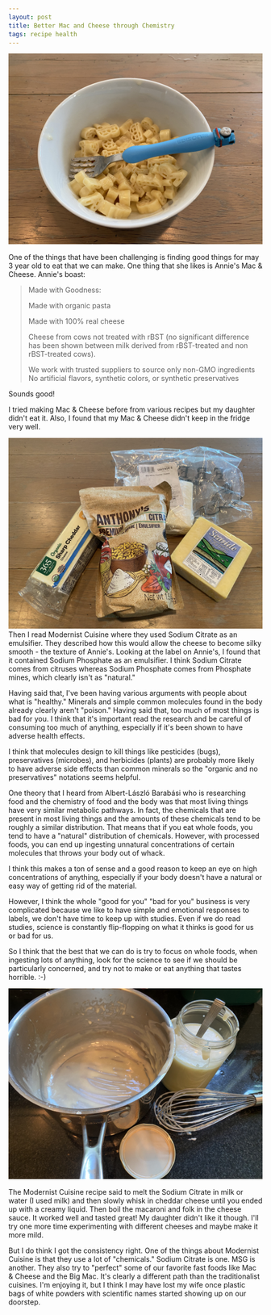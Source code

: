 ```yaml
---
layout: post
title: Better Mac and Cheese through Chemistry
tags: recipe health
---
```

![mac-and-cheese](/images/mac-and-cheese.jpeg)

One of the things that have been challenging is finding good things for may 3 year old to eat that we can make. One thing that she likes is Annie's Mac & Cheese. Annie's boast:

> Made with Goodness:
> 
> Made with organic pasta
> 
> Made with 100% real cheese
>
> Cheese from cows not treated with rBST (no significant difference has been shown between milk derived from rBST-treated and non rBST-treated cows).
> 
> We work with trusted suppliers to source only non-GMO ingredients
No artificial flavors, synthetic colors, or synthetic preservatives

Sounds good!

I tried making Mac & Cheese before from various recipes but my daughter didn't eat it. Also, I found that my Mac & Cheese didn't keep in the fridge very well.

![Cheese and Emulsifier](/images/cheese-and-emulsifier.jpeg)
Then I read Modernist Cuisine where they used Sodium Citrate as an emulsifier. They described how this would allow the cheese to become silky smooth - the texture of Annie's. Looking at the label on Annie's, I found that it contained Sodium Phosphate as an emulsifier. I think Sodium Citrate comes from citruses whereas Sodium Phosphate comes from Phosphate mines, which clearly isn't as "natural."

Having said that, I've been having various arguments with people about what is "healthy." Minerals and simple common molecules found in the body already clearly aren't "poison." Having said that, too much of most things is bad for you. I think that it's important read the research and be careful of consuming too much of anything, especially if it's been shown to have adverse health effects.

I think that molecules design to kill things like pesticides (bugs), preservatives (microbes), and herbicides (plants) are probably more likely to have adverse side effects than common minerals so the "organic and no preservatives" notations seems helpful.

One theory that I heard from Albert-László Barabási who is researching food and the chemistry of food and the body was that most living things have very similar metabolic pathways. In fact, the chemicals that are present in most living things and the amounts of these chemicals tend to be roughly a similar distribution. That means that if you eat whole foods, you tend to have a "natural" distribution of chemicals. However, with processed foods, you can end up ingesting unnatural concentrations of certain molecules that throws your body out of whack.

I think this makes a ton of sense and a good reason to keep an eye on high concentrations of anything, especially if your body doesn't have a natural or easy way of getting rid of the material.

However, I think the whole "good for you" "bad for you" business is very complicated because we like to have simple and emotional responses to labels, we don't have time to keep up with studies. Even if we do read studies, science is constantly flip-flopping on what it thinks is good for us or bad for us.

So I think that the best that we can do is try to focus on whole foods, when ingesting lots of anything, look for the science to see if we should be particularly concerned, and try not to make or eat anything that tastes horrible. :-)

![Whisked Cheese](/images/whisked-cheese.jpeg)

The Modernist Cuisine recipe said to melt the Sodium Citrate in milk or water (I used milk) and then slowly whisk in cheddar cheese until you ended up with a creamy liquid. Then boil the macaroni and folk in the cheese sauce. It worked well and tasted great! My daughter didn't like it though. I'll try one more time experimenting with different cheeses and maybe make it more mild.

But I do think I got the consistency right. One of the things about Modernist Cuisine is that they use a lot of "chemicals." Sodium Citrate is one. MSG is another. They also try to "perfect" some of our favorite fast foods like Mac & Cheese and the Big Mac. It's clearly a different path than the traditionalist cuisines. I'm enjoying it, but I think I may have lost my wife once plastic bags of white powders with scientific names started showing up on our doorstep.